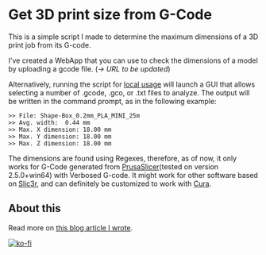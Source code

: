 # Get 3D print size from G-Code

This is a simple script I made to determine the maximum dimensions of a 3D print job from its G-code.

I've created a WebApp that you can use to check the dimensions of a model by uploading a gcode file. (*-> URL to be updated*)

Alternatively, running the script for [local usage](localGUI/gcode_3dprint_size.py) will launch a GUI that allows selecting a number of .gcode, .gco, or .txt files to analyze. The output will be written in the command prompt, as in the following example:
```
>> File: Shape-Box_0.2mm_PLA_MINI_25m
>> Avg. width:  0.44 mm
>> Max. X dimension: 18.00 mm
>> Max. Y dimension: 18.00 mm
>> Max. Z dimension: 18.00 mm
```
The dimensions are found using Regexes, therefore, as of now, it only works for G-Code generated from [PrusaSlicer](https://www.prusa3d.com/page/prusaslicer_424/)(tested on version 2.5.0+win64) with Verbosed G-code. It might work for other software based on [Slic3r](https://slic3r.org/), and can definitely be customized to work with [Cura](https://ultimaker.com/software/ultimaker-cura).


## About this
Read more on [this blog article I wrote](https://www.makerluis.com/getting-the-size-of-3d-print-from-gcode/).

[![ko-fi](https://ko-fi.com/img/githubbutton_sm.svg)](https://ko-fi.com/E1E3FQ4XO)
